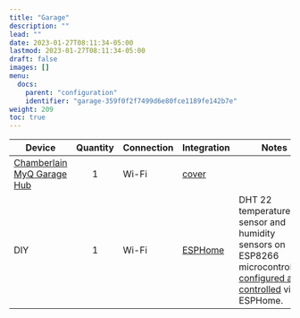 ```yaml
---
title: "Garage"
description: ""
lead: ""
date: 2023-01-27T08:11:34-05:00
lastmod: 2023-01-27T08:11:34-05:00
draft: false
images: []
menu:
  docs:
    parent: "configuration"
    identifier: "garage-359f0f2f7499d6e80fce1189fe142b7e"
weight: 209
toc: true
---
```

| Device                                                       | Quantity | Connection | Integration                                                  | Notes                                                        |
| ------------------------------------------------------------ | :------: | ---------- | ------------------------------------------------------------ | ------------------------------------------------------------ |
| [Chamberlain MyQ Garage Hub](https://www.chamberlain.com/ca/myq-smart-garage-hub/p/MYQ-G0301C) |    1     | Wi-Fi      | [cover](https://www.home-assistant.io/integrations/myq/)     |                                                              |
| DIY                                                          |    1     | Wi-Fi      | [ESPHome](https://www.home-assistant.io/integrations/esphome/) | DHT 22 temperature sensor and humidity sensors on ESP8266 microcontrollers, [configured and controlled](https://esphome.io/components/sensor/dht.html) via  ESPHome. |
